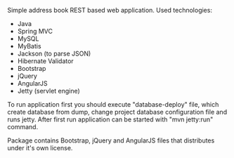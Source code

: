 Simple address book REST based web application.
Used technologies:
- Java
- Spring MVC
- MySQL
- MyBatis
- Jackson (to parse JSON)
- Hibernate Validator
- Bootstrap
- jQuery
- AngularJS
- Jetty (servlet engine)

To run application first you should execute "database-deploy" file, which create database from dump, change project database configuration file and runs jetty.
After first run application can be started with "mvn jetty:run" command.

Package contains Bootstrap, jQuery and AngularJS files that distributes under it's own license.

